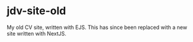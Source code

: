 # jdv-site-old
My old CV site, written with EJS. This has since been replaced with a new site written with NextJS.

